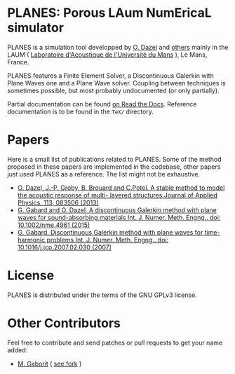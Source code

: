 # PLANES: Porous LAum NumEricaL simulator

PLANES is a simulation tool developped by [O. Dazel](http://perso.univ-lemans.fr/~odazel/)
and [others](#contributors) mainly in the LAUM ( [Laboratoire d'Acoustique de l'Université du
Mans](http://laum.univ-lemans.fr/fr/index.html) ), Le Mans, France.

PLANES features a Finite Element Solver, a Discontinuous Galerkin with Plane Waves one and
a Plane Wave solver. Coupling between techniques is sometimes possible, but most probably
undocumented (or only partially).

Partial documentation can be found [on Read the Docs](http://planes.rtfd.io).
Reference documentation is to be found in the `TeX/` directory.

# Papers

Here is a small list of publications related to PLANES. Some of the method proposed in
these papers are implemented in the codebase, other papers just used PLANES as a
reference. The list might not be exhaustive.

- [O. Dazel, J.-P. Groby, B. Brouard and C.Potel. A stable method to model the acoustic response of multi- layered structures Journal of Applied Physics. 113, 083506 (2013)](http://dx.doi.org/10.1063/1.4790629)
- [G. Gabard and O. Dazel. A discontinuous Galerkin method with plane waves for sound-absorbing materials Int. J. Numer. Meth. Engng.. doi: 10.1002/nme.4961 (2015)](http://dx.doi.org/10.1002/nme.4961)
- [G. Gabard. Discontinuous Galerkin method with plane waves for time-harmonic problems Int. J. Numer. Meth. Engng.. doi: 10.1016/j.jcp.2007.02.030 (2007)](http://dx.doi.org/10.1016/j.jcp.2007.02.030)


# License

PLANES is distributed under the terms of the GNU GPLv3 license.

# <a id='contributors'></a> Other Contributors

Feel free to contribute and send patches or pull requests to get your name added:

- [M. Gaborit](https://matael.org) ( [see fork](https://github.com/Matael/PLANES) )
